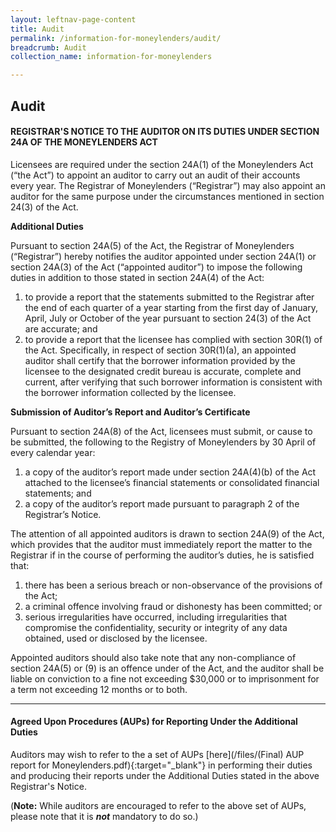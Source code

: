 ```yaml
---
layout: leftnav-page-content
title: Audit
permalink: /information-for-moneylenders/audit/
breadcrumb: Audit
collection_name: information-for-moneylenders

---
```


Audit
---
#### REGISTRAR'S NOTICE TO THE AUDITOR ON ITS DUTIES UNDER SECTION 24A OF THE MONEYLENDERS ACT

Licensees are required under the section 24A(1) of the Moneylenders Act (“the Act”) to appoint an auditor to carry out an audit of their accounts every year. The Registrar of Moneylenders (“Registrar”) may also appoint an auditor for the same purpose under the circumstances mentioned in section 24(3) of the Act.

**Additional Duties**

Pursuant to section 24A(5) of the Act, the Registrar of Moneylenders (“Registrar”) hereby notifies the auditor appointed under section 24A(1) or section 24A(3) of the Act (“appointed auditor”) to impose the following duties in addition to those stated in section 24A(4) of the Act:

1. to provide a report that the statements submitted to the Registrar after the end of each quarter of a year starting from the first day of January, April, July or October of the year pursuant to section 24(3) of the Act are accurate; and
2. to provide a report that the licensee has complied with section 30R(1) of the Act. Specifically, in respect of section 30R(1)(a), an appointed auditor shall certify that the borrower information provided by the licensee to the designated credit bureau is accurate, complete and current, after verifying that such borrower information is consistent with the borrower information collected by the licensee.

**Submission of Auditor’s Report and Auditor’s Certificate**

Pursuant to section 24A(8) of the Act, licensees must submit, or cause to be
submitted, the following to the Registry of Moneylenders by 30 April of every calendar year:
1.  a copy of the auditor’s report made under section 24A(4)(b) of the Act attached to the licensee’s financial statements or consolidated financial statements; and
2. a copy of the auditor’s report made pursuant to paragraph 2 of the Registrar’s
Notice.

The attention of all appointed auditors is drawn to section 24A(9) of the Act, which provides that the auditor must immediately report the matter to the Registrar if in the course of performing the auditor’s duties, he is satisfied that:
1. there has been a serious breach or non-observance of the provisions of the Act;
2. a criminal offence involving fraud or dishonesty has been committed; or
3. serious irregularities have occurred, including irregularities that compromise the confidentiality, security or integrity of any data obtained, used or disclosed by the licensee.

Appointed auditors should also take note that any non-compliance of section 24A(5) or (9) is an offence under of the Act, and the auditor shall be liable on conviction to a fine not exceeding $30,000 or to imprisonment for a term not exceeding 12 months or to both.

---
#### Agreed Upon Procedures (AUPs) for Reporting Under the Additional Duties

Auditors may wish to refer to the a set of AUPs [here](/files/(Final) AUP report for Moneylenders.pdf){:target="_blank"} in performing their duties and producing their reports under the Additional Duties stated in the above Registrar's Notice.

(**Note:** While auditors are encouraged to refer to the above set of AUPs, please note that it is **_not_** mandatory to do so.)
